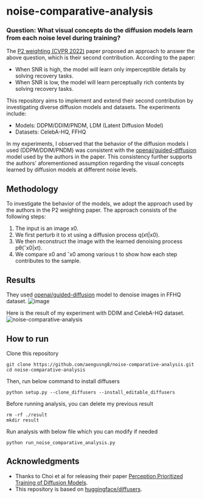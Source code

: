 # noise-comparative-analysis

### **Question: What visual concepts do the diffusion models learn from each noise level during training?**

The [P2 weighting (CVPR 2022)](https://arxiv.org/abs/2204.00227) paper proposed an approach to answer the above question, which is their second contribution. According to the paper:
- When SNR is high, the model will learn only imperceptible details by solving recovery tasks.
- When SNR is low, the model will learn perceptually rich contents by solving recovery tasks.

This repository aims to implement and extend their second contribution by investigating diverse diffusion models and datasets. The experiments include:
- Models: DDPM/DDIM/PNDM, LDM (Latent Diffusion Model)
- Datasets: CelebA-HQ, FFHQ

In my experiments, I observed that the behavior of the diffusion models I used (DDPM/DDIM/PNDM) was consistent with the [openai/guided-diffusion](https://github.com/openai/guided-diffusion) model used by the authors in the paper. This consistency further supports the authors' aforementioned assumption regarding the visual concepts learned by diffusion models at different noise levels.

## Methodology
To investigate the behavior of the models, we adopt the approach used by the authors in the P2 weighting paper. The approach consists of the following steps:
1. The input is an image x0.
2. We first perturb it to xt using a diffusion process q(xt|x0).
3. We then reconstruct the image with the learned denoising process pθ(ˆx0|xt).
4. We compare x0 and ˆx0 among various t to show how each step contributes to the sample.

## Results
They used [openai/guided-diffusion](https://github.com/openai/guided-diffusion) model to denoise images in FFHQ dataset.
![image](https://user-images.githubusercontent.com/67547213/224747998-d526229f-b20f-49e2-aa7d-6e692b1cd28d.png)

Here is the result of my experiment with DDIM and CelebA-HQ dataset.
![noise-comparative-analysis](https://user-images.githubusercontent.com/67547213/224677066-4474b2ed-56ab-4c27-87c6-de3c0255eb9c.jpeg)

## How to run
Clone this repository
```
git clone https://github.com/aengusng8/noise-comparative-analysis.git
cd noise-comparative-analysis
```
Then, run below command to install diffusers
```
python setup.py --clone_diffusers --install_editable_diffusers
```
Before running analysis, you can delete my previous result
```
rm -rf ./result
mkdir result
```
Run analysis with below file which you can modify if needed
```
python run_noise_comparative_analysis.py
```

## Acknowledgments
- Thanks to Choi et al for releasing their paper [Perception Prioritized Training of Diffusion Models](https://arxiv.org/abs/2204.00227). 
- This repository is based on [huggingface/diffusers](https://github.com/huggingface/diffusers).
